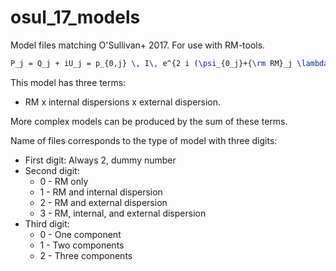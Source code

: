 # osul_17_models
Model files matching O'Sullivan+ 2017. For use with RM-tools.

```LaTeX
P_j = Q_j + iU_j = p_{0,j} \, I\, e^{2 i (\psi_{0_j}+{\rm RM}_j \lambda^2)}  \frac{\sin \Delta {\rm RM}_j \lambda^2}{\Delta {\rm RM}_j \lambda^2} e^{-2\sigma^2_{{\rm RM}_j} \lambda^4}
```

This model has three terms: 
- RM x internal dispersions x external dispersion. 

More complex models can be produced by the sum of these terms.

Name of files corresponds to the type of model with three digits:
- First digit: Always 2, dummy number
- Second digit:
    * 0 - RM only
    * 1 - RM and internal dispersion
    * 2 - RM and external dispersion
    * 3 - RM, internal, and external dispersion
- Third digit:
    * 0 - One component
    * 1 - Two components
    * 2 - Three components
